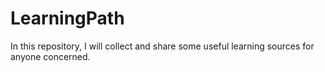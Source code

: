 # LearningPath
In this repository, I will collect and share some useful learning sources for anyone concerned.

